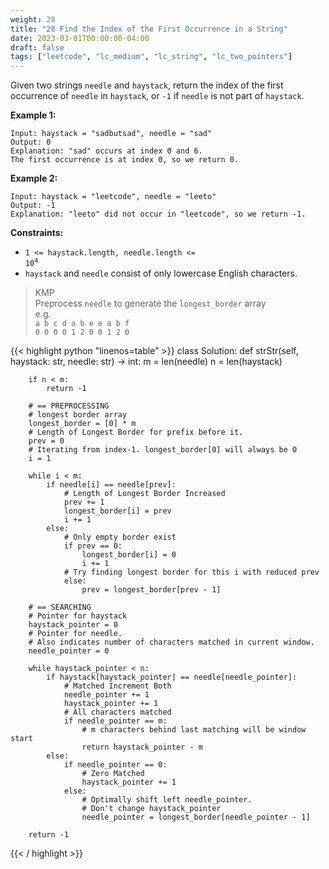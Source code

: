 ```yaml
---
weight: 28
title: "28 Find the Index of the First Occurrence in a String"
date: 2023-03-01T00:00:00-04:00
draft: false
tags: ["leetcode", "lc_medium", "lc_string", "lc_two_pointers"]
---
```


Given two strings `needle` and `haystack`, return the index of the first occurrence of `needle` in `haystack`, or `-1` if `needle` is not part of `haystack`.


**Example 1:**
```
Input: haystack = "sadbutsad", needle = "sad"
Output: 0
Explanation: "sad" occurs at index 0 and 6.
The first occurrence is at index 0, so we return 0.
```
**Example 2:**
```
Input: haystack = "leetcode", needle = "leeto"
Output: -1
Explanation: "leeto" did not occur in "leetcode", so we return -1.
```

**Constraints:**
- <code>1 <= haystack.length, needle.length <= 10<sup>4</sup></code>
- `haystack` and `needle` consist of only lowercase English characters.

> KMP  
> Preprocess `needle` to generate the `longest_border` array  
> e.g.  
> `a b c d a b e e a b f`  
> `0 0 0 0 1 2 0 0 1 2 0`

<div class="tabs"></div>
<div class="tab-content">
<div id="python" class="lang">
{{< highlight python "linenos=table" >}}
class Solution:
    def strStr(self, haystack: str, needle: str) -> int:
        m = len(needle)
        n = len(haystack)

        if n < m:
            return -1

        # == PREPROCESSING
        # longest border array
        longest_border = [0] * m
        # Length of Longest Border for prefix before it.
        prev = 0
        # Iterating from index-1. longest_border[0] will always be 0
        i = 1

        while i < m:
            if needle[i] == needle[prev]:
                # Length of Longest Border Increased
                prev += 1
                longest_border[i] = prev
                i += 1
            else:
                # Only empty border exist
                if prev == 0:
                    longest_border[i] = 0
                    i += 1
                # Try finding longest border for this i with reduced prev
                else:
                    prev = longest_border[prev - 1]

        # == SEARCHING
        # Pointer for haystack
        haystack_pointer = 0
        # Pointer for needle.
        # Also indicates number of characters matched in current window.
        needle_pointer = 0

        while haystack_pointer < n:
            if haystack[haystack_pointer] == needle[needle_pointer]:
                # Matched Increment Both
                needle_pointer += 1
                haystack_pointer += 1
                # All characters matched
                if needle_pointer == m:
                    # m characters behind last matching will be window start
                    return haystack_pointer - m
            else:
                if needle_pointer == 0:
                    # Zero Matched
                    haystack_pointer += 1
                else:
                    # Optimally shift left needle_pointer. 
                    # Don't change haystack_pointer
                    needle_pointer = longest_border[needle_pointer - 1]

        return -1
{{< / highlight >}}
</div>
</div>
